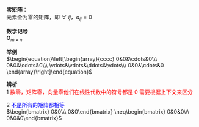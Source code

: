**零矩阵**：  
元素全为零的矩阵，即 $\forall\ ij，a_{ij}=0$   
  
**数学记号**  
 $\mathbf O_{m\times n}$   
  
**举例**  
 $\begin{equation}\left[\begin{array}{cccc}  
0&0&\cdots&0\\\   
0&0&\cdots&0\\\   
\vdots&\vdots&\ddots&\vdots\\\   
0&0&\cdots&0  
\end{array}\right]\end{equation}$   
  
**辨析**  
1 <font color=red>数零，矩阵零，向量零他们在线性代数中的符号都是 $0$ 需要根据上下文来区分</font>  
  
2 <font color=blue>不是所有的矩阵都相等</font>  
 $\begin{bmatrix}  
0&0\\\   
0&0\end{bmatrix}  
\neq\begin{bmatrix}  
0&0&0\\\   
0&0&0\end{bmatrix}$   
